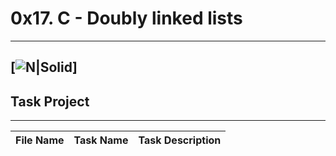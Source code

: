 # 0x17. C - Doubly linked lists
---
[![N|Solid](https://www.americadecali.co/wp-content/uploads/2018/02/favicon-1.png)]
---

## Task Project
---
File Name|Task Name|Task Description
---|---|---
